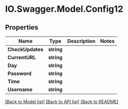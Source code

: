 # IO.Swagger.Model.Config12
## Properties

Name | Type | Description | Notes
------------ | ------------- | ------------- | -------------
**CheckUpdates** | **string** |  | 
**CurrentURL** | **string** |  | 
**Day** | **string** |  | 
**Password** | **string** |  | 
**Time** | **string** |  | 
**Username** | **string** |  | 

[[Back to Model list]](../README.md#documentation-for-models) [[Back to API list]](../README.md#documentation-for-api-endpoints) [[Back to README]](../README.md)

